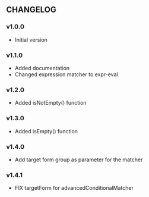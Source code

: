 ## CHANGELOG

### v1.0.0

- Initial version

### v1.1.0
- Added documentation
- Changed expression matcher to expr-eval

### v1.2.0
- Added isNotEmpty() function

### v1.3.0
- Added isEmpty() function

### v1.4.0
- Add target form group as parameter for the matcher


### v1.4.1
- FIX targetForm for advancedConditionalMatcher

